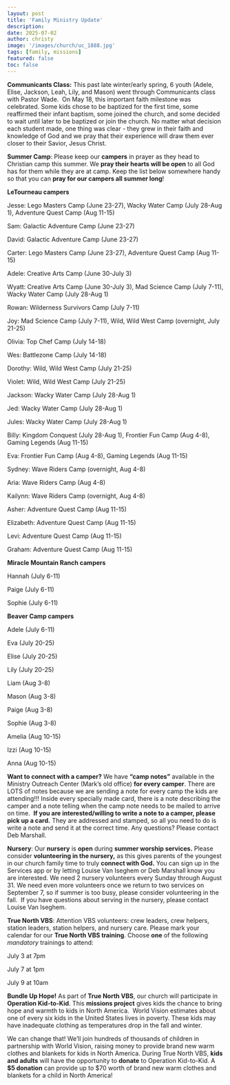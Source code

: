 ```yaml
---
layout: post
title: 'Family Ministry Update'
description:
date: 2025-07-02
author: christy
image: '/images/church/uc_1888.jpg'
tags: [family, missions]
featured: false
toc: false
---
```


**Communicants Class:** This past late winter/early spring, 6 youth (Adele, Elise, Jackson, Leah, Lily, and Mason) went through Communicants class with Pastor Wade.  On May 18, this important faith milestone was celebrated. Some kids chose to be baptized for the first time, some reaffirmed their infant baptism, some joined the church, and some decided to wait until later to be baptized or join the church. No matter what decision each student made, one thing was clear - they grew in their faith and knowledge of God and we pray that their experience will draw them ever closer to their Savior, Jesus Christ. 

**Summer Camp**: Please keep our **campers** in prayer as they head to Christian camp this summer. We **pray their hearts will be open** to all God has for them while they are at camp. Keep the list below somewhere handy so that you can **pray for our campers all summer long**!

**LeTourneau campers**

Jesse: Lego Masters Camp (June 23-27), Wacky Water Camp (July 28-Aug 1), Adventure Quest Camp (Aug 11-15)

Sam: Galactic Adventure Camp (June 23-27)

David: Galactic Adventure Camp (June 23-27)

Carter: Lego Masters Camp (June 23-27), Adventure Quest Camp (Aug 11-15)

Adele: Creative Arts Camp (June 30-July 3)

Wyatt: Creative Arts Camp (June 30-July 3), Mad Science Camp (July 7-11), Wacky Water Camp (July 28-Aug 1)

Rowan: Wilderness Survivors Camp (July 7-11)

Joy: Mad Science Camp (July 7-11), Wild, Wild West Camp (overnight, July 21-25)

Olivia: Top Chef Camp (July 14-18)

Wes: Battlezone Camp (July 14-18)

Dorothy: Wild, Wild West Camp (July 21-25)

Violet: Wild, Wild West Camp (July 21-25)

Jackson: Wacky Water Camp (July 28-Aug 1)

Jed: Wacky Water Camp (July 28-Aug 1)

Jules: Wacky Water Camp (July 28-Aug 1)

Billy: Kingdom Conquest (July 28-Aug 1), Frontier Fun Camp (Aug 4-8), Gaming Legends (Aug 11-15)

Eva: Frontier Fun Camp (Aug 4-8), Gaming Legends (Aug 11-15)

Sydney: Wave Riders Camp (overnight, Aug 4-8)

Aria: Wave Riders Camp (Aug 4-8)

Kailynn: Wave Riders Camp (overnight, Aug 4-8)

Asher: Adventure Quest Camp (Aug 11-15)

Elizabeth: Adventure Quest Camp (Aug 11-15)

Levi: Adventure Quest Camp (Aug 11-15)

Graham: Adventure Quest Camp (Aug 11-15)

**Miracle Mountain Ranch campers**

Hannah (July 6-11)

Paige (July 6-11)

Sophie (July 6-11)

**Beaver Camp campers**

Adele (July 6-11)

Eva (July 20-25)

Elise (July 20-25)

Lily (July 20-25)

Liam (Aug 3-8)

Mason (Aug 3-8)

Paige (Aug 3-8)

Sophie (Aug 3-8)

Amelia (Aug 10-15)

Izzi (Aug 10-15)

Anna (Aug 10-15)

**Want to connect with a camper?** We have **“camp notes”** available in the Ministry Outreach Center (Mark’s old office) **for every camper**. There are LOTS of notes because we are sending a note for every camp the kids are attending!!! Inside every specially made card, there is a note describing the camper and a note telling when the camp note needs to be mailed to arrive on time.  **If you are interested/willing to write a note to a camper, please pick up a card.** They are addressed and stamped, so all you need to do is write a note and send it at the correct time. Any questions? Please contact Deb Marshall. 

**Nursery**: Our **nursery** is **open** during **summer worship services.** Please consider **volunteering in the nursery,** as this gives parents of the youngest in our church family time to truly **connect with God.** You can sign up in the Services app or by letting Louise Van Iseghem or Deb Marshall know you are interested. We need 2 nursery volunteers every Sunday through August 31. We need even more volunteers once we return to two services on September 7, so if summer is too busy, please consider volunteering in the fall.  If you have questions about serving in the nursery, please contact Louise Van Iseghem.

**True North VBS**: Attention VBS volunteers: crew leaders, crew helpers, station leaders, station helpers, and nursery care. Please mark your calendar for our **True North VBS training**. Choose **one** of the following _mandatory_ trainings to attend: 

July 3 at 7pm

July 7 at 1pm

July 9 at 10am  

**Bundle Up Hope!** As part of **True North VBS**, our church will participate in **Operation Kid-to-Kid**. This **missions project** gives kids the chance to bring hope and warmth to kids in North America.  World Vision estimates about one of every six kids in the United States lives in poverty. These kids may have inadequate clothing as temperatures drop in the fall and winter. 

We can change that! We’ll join hundreds of thousands of children in partnership with World Vision, raising money to provide brand new warm clothes and blankets for kids in North America. During True North VBS, **kids and adults** will have the opportunity to **donate** to Operation Kid-to-Kid. A **$5 donation** can provide up to $70 worth of brand new warm clothes and blankets for a child in North America! 
